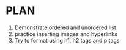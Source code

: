 PLAN
=======
1. Demonstrate ordered and unordered list
2. practice inserting images and hyperlinks
3. Try to format using h1, h2 tags and p tags

